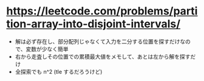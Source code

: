 # https://leetcode.com/problems/partition-array-into-disjoint-intervals/

- 解は必ず存在し、部分配列じゃなくて入力を二分する位置を探すだけなので、変数が少なく簡単
- 右から走査しその位置での累積最大値をメモして、あとは左から解を探すだけ
- 全探索でも n^2 (tle するだろうけど)
